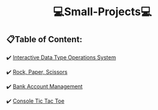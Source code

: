 <div align="center">

# 💻Small-Projects💻


</div>

## 📋Table of Content:

✔️ [Interactive Data Type Operations System](https://github.com/Nevtimova/Small-Projects/tree/main/Interactive_Data_Types)

✔️ [Rock, Paper, Scissors](https://github.com/Nevtimova/Small-Projects/tree/main/Rock_paper_scissors)

✔️ [Bank Account Management](https://github.com/Nevtimova/Small-Projects/tree/main/Bank_Account_Managment)

✔️ [Console Tic Tac Toe](https://github.com/Nevtimova/Small-Projects/tree/main/Console_Tic_Tac_Toe)
